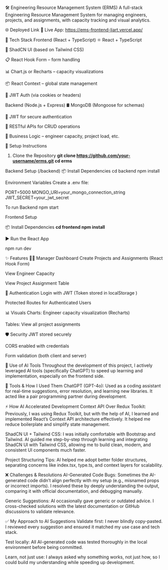 
🛠 Engineering Resource Management System (ERMS)
A full-stack Engineering Resource Management System for managing engineers, projects, and assignments, with capacity tracking and visual analytics.

🌐 Deployed Link
🔗 Live App: https://ems-frontend-liart.vercel.app/

🚀 Tech Stack
Frontend (React + TypeScript)
⚛️ React + TypeScript

🎨 ShadCN UI (based on Tailwind CSS)

📋 React Hook Form – form handling

📊 Chart.js or Recharts – capacity visualizations

📦 React Context – global state management

🔐 JWT Auth (via cookies or headers)

Backend (Node.js + Express)
🛢 MongoDB (Mongoose for schemas)

🔐 JWT for secure authentication

🧩 RESTful APIs for CRUD operations

📐 Business Logic – engineer capacity, project load, etc.

🔧 Setup Instructions
1. Clone the Repository
**git clone https://github.com/your-username/erms.git
cd erms**

 Backend Setup (/backend)
📦 Install Dependencies
cd backend
npm install

Environment Variables
Create a .env file:

PORT=5000
MONGO_URI=your_mongo_connection_string
JWT_SECRET=your_jwt_secret

To run Backend
npm start

Frontend Setup

📦 Install Dependencies
**cd frontend
npm install**

▶️ Run the React App

npm run dev


✨ Features
👩‍💼 Manager Dashboard
Create Projects and Assignments (React Hook Form)

View Engineer Capacity 

View Project Assignment Table

🧱 Authentication
Login with JWT (Token stored in localStorage )

Protected Routes for Authenticated Users

📊 Visuals
Charts: Engineer capacity visualization (Recharts)

Tables: View all project assignments


🛡️ Security
JWT stored securely 

CORS enabled with credentials

Form validation (both client and server)






🤖 Use of AI Tools
Throughout the development of this project, I actively leveraged AI tools (specifically ChatGPT) to speed up learning and implementation, especially on the frontend side.

🔧 Tools & How I Used Them
ChatGPT (GPT-4o):
Used as a coding assistant for real-time suggestions, error resolution, and learning new libraries. It acted like a pair programming partner during development.

⚡ How AI Accelerated Development
Context API Over Redux Toolkit:
Previously, I was using Redux Toolkit, but with the help of AI, I learned and implemented React’s Context API architecture effectively. It helped me reduce boilerplate and simplify state management.

ShadCN UI + Tailwind CSS:
I was initially comfortable with Bootstrap and Tailwind. AI guided me step-by-step through learning and integrating ShadCN UI with Tailwind CSS, allowing me to build clean, modern, and consistent UI components much faster.

Project Structuring Tips:
AI helped me adopt better folder structures, separating concerns like index.tsx, type.ts, and context layers for scalability.

❌ Challenges & Resolutions
AI-Generated Code Bugs:
Sometimes the AI-generated code didn’t align perfectly with my setup (e.g., misnamed props or incorrect imports). I resolved these by deeply understanding the output, comparing it with official documentation, and debugging manually.

Generic Suggestions:
AI occasionally gave generic or outdated advice. I cross-checked solutions with the latest documentation or GitHub discussions to validate relevance.

✅ My Approach to AI Suggestions
Validate first: I never blindly copy-pasted. I reviewed every suggestion and ensured it matched my use case and tech stack.

Test locally: All AI-generated code was tested thoroughly in the local environment before being committed.

Learn, not just use: I always asked why something works, not just how, so I could build my understanding while speeding up development.
